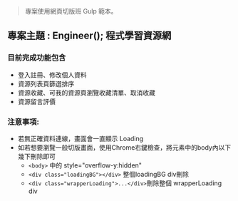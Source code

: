 
> 專案使用網頁切版班 Gulp 範本。
## 專案主題 : Engineer(); 程式學習資源網
### 目前完成功能包含
- 登入註冊、修改個人資料
- 資源列表頁篩選排序
- 資源收藏、可我的資源頁瀏覽收藏清單、取消收藏
- 資源留言評價

### 注意事項:
- 若無正確資料連線，畫面會一直顯示 Loading
- 如若想要瀏覽一般切版畫面，使用Chrome右鍵檢查，將元素中的body內以下幾下刪除即可
    - ```<body>``` 中的 style="overflow-y:hidden"
    - ```<div class="loadingBG"></div>``` 整個loadingBG div刪除
    - ```<div class="wrapperLoading">...</div>```刪除整個 wrapperLoading div
